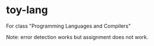 # toy-lang

For class "Programming Languages and Compilers"

Note: error detection works but assignment does not work.
